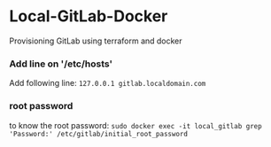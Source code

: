 # Local-GitLab-Docker
Provisioning GitLab using terraform and docker

### Add line on '/etc/hosts'
Add following line:
`127.0.0.1 gitlab.localdomain.com`

### root password
to know the root password:
`sudo docker exec -it local_gitlab grep 'Password:' /etc/gitlab/initial_root_password`
